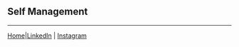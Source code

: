 ## Self Management 

***

[Home](https://pjosingh.github.io/tempLandingPage)|[LinkedIn](https://www.linkedin.com/in/prabhjot-singh-6331493b/) | [Instagram](https://www.instagram.com/pjosingh/)
